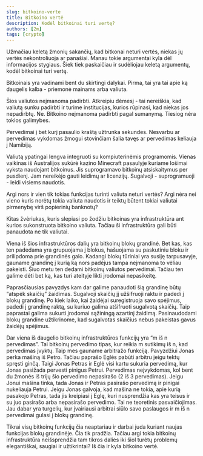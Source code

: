 ```yaml
---
slug: bitkoino-verte
title: Bitkoino vertė
description: Kodėl bitkoinai turi vertę?
authors: [2m]
tags: [crypto]
---
```


Užmačiau keletą žmonių sakančių, kad bitkonai neturi vertės, niekas jų vertės nekontroliuoja ar panašiai. Manau tokie argumentai kyla dėl informacijos stygiaus. Šiek tiek paskaičiau ir sudėliojau keletą argumentų, kodėl bitkoinai turi vertę.

<!--truncate-->

Bitkoinais yra vadinami bent du skirtingi dalykai. Pirma, tai yra tai apie ką daugelis kalba - priemonė mainams arba valiuta.

Šios valiutos neįmanoma padirbti. Atkreipiu dėmesį - tai nereiškia, kad valiutą sunku padirbti ir turime institucijas, kurios rūpinasi, kad niekas jos nepadirbtų. Ne. Bitkoino neįmanoma padirbti pagal sumanymą. Tiesiog nėra tokios galimybes.

Pervedimai į bet kurį pasaulio kraštą užtrunka sekundes. Nesvarbu ar pervedimas vykdomas žmogui stovinčiam šalia tavęs ar pervedimas keliauja į Namibiją.

Valiutą ypatingai lengva integruoti su kompiuterinėmis programomis. Vienas vaikinas iš Australijos sukūrė kazino Minecraft pasaulyje kuriame lošimai vyksta naudojant bitkoinus. Jis suprogramavo bitkoinų atsiskaitymus per pusdienį. Jam nereikėjo gauti leidimų ar licenzijų. Sugalvoji - suprogramuoji - leidi visiems naudotis.

Argi nors ir vien tik tokias funkcijas turinti valiuta neturi vertės? Argi nėra nei vieno kuris norėtų tokia valiuta naudotis ir teiktų būtent tokiai valiutai pirmenybę virš popierinių banknotų?

Kitas žvėriukas, kuris slepiasi po žodžiu bitkoinas yra infrastruktūra ant kurios sukonstruota bitkoino valiuta. Tačiau ši infrastruktūra gali būti panaudota ne tik valiutai.

Viena iš šios infrastruktūros dalių yra bitkoinų blokų grandinė. Bet kas, kas ten padedama yra grupuojama į blokus, hašuojama su paskutiniu bloku ir prilipdoma prie grandinės galo. Kadangi blokų tūriniai yra susiję tarpusavyje, gauname grandinę į kurią ką nors padėjus tampa neįmanoma to vėliau pakeisti. Šiuo metu ten dedami bitkoinų valiutos pervedimai. Tačiau ten galime dėti bet ką, kas turi ateityje likti įrodomai nepasikeitę.

Paprasčiausias pavyzdys kam dar galime panaudoti šią grandinę būtų “atspėk skaičių” žaidimas. Sugalvoji skaičių jį užšifruoji raktu ir padedi į blokų grandinę. Po kiek laiko, kai žaidėjai suregistruoja savo spėjimus, padedi į grandinę raktą, su kuriuo galima atšifruoti sugalvotą skaičių. Taip paprastai galima sukurti įrodomai sąžiningą azartinį žaidimą. Pasinaudodami blokų grandine užtikrinome, kad sugalvotas skaičius nebus pakeistas gavus žaidėjų spėjimus.

Dar viena iš daugelio bitkoinų infrastruktūros funkcijų yra “m iš n pervedimas”. Tai bitkoinų pervedimo tipas, kur reikia m sutikimų iš n, kad pervedimas įvyktų. Taip mes gauname arbitražo funkciją. Pavyzdžiui Jonas perka mašiną iš Petro. Tačiau paprašo Eglės pabūti arbitru jeigu tektų spręsti ginčą. Taigi Jonas Petras ir Eglė visi kartu sukuria pervedimą, kur Jonas pasižada pervesti pinigus Petrui. Pervedimas neįvykdomas, kol bent du žmonės iš trijų šio pervedimo nepasirašo (2 iš 3 pervedimas). Jeigu Jonui mašina tinka, tada Jonas ir Petras pasirašo pervedimą ir pinigai nukeliauja Petrui. Jeigu Jonas galvoja, kad mašina ne tokia, apie kurią pasakojo Petras, tada jis kreipiasi į Eglę, kuri nusprendžia kas yra teisus ir su juo pasirašo arba nepasirašo pervedimo. Tai ne teoretinis pasvaičiojimas. Jau dabar yra turgelių, kur įvairiausi arbitrai siūlo savo paslaugos ir m iš n pervedimai gulasi į blokų grandinę.

Tikrai visų bitkoinų funkcijų čia neaptariau ir darbai juda kuriant naujas funkcijas blokų grandinėje. Čia tik pradžia. Tačiau argi tokia bitkoinų infrastruktūra neišsprendžia tam tikros dalies iki šiol turėtų problemų elegantiškai, saugiai ir užtikrintai? Iš čia ir kyla bitkoino vertė.
